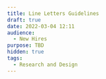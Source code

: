 ```yaml
---
title: Line Letters Guidelines
draft: true
date: 2022-03-04 12:11
audience:
  - New Hires
purpose: TBD
hidden: true
tags:
  - Research and Design
---
```

